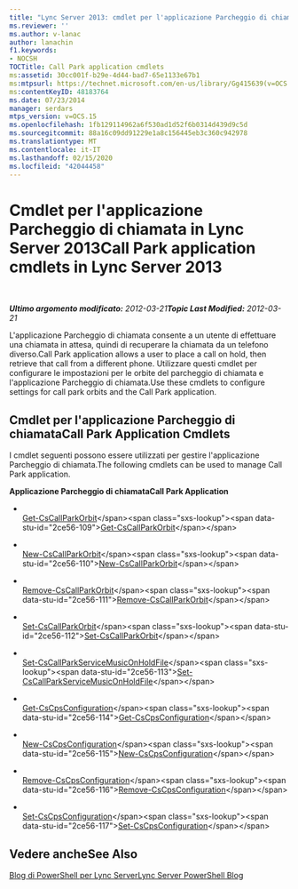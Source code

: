 ```yaml
---
title: "Lync Server 2013: cmdlet per l'applicazione Parcheggio di chiamata"
ms.reviewer: ''
ms.author: v-lanac
author: lanachin
f1.keywords:
- NOCSH
TOCTitle: Call Park application cmdlets
ms:assetid: 30cc001f-b29e-4d44-bad7-65e1133e67b1
ms:mtpsurl: https://technet.microsoft.com/en-us/library/Gg415639(v=OCS.15)
ms:contentKeyID: 48183764
ms.date: 07/23/2014
manager: serdars
mtps_version: v=OCS.15
ms.openlocfilehash: 1fb129114962a6f530ad1d52f6b0314d439d9c5d
ms.sourcegitcommit: 88a16c09dd91229e1a8c156445eb3c360c942978
ms.translationtype: MT
ms.contentlocale: it-IT
ms.lasthandoff: 02/15/2020
ms.locfileid: "42044458"
---
```

<div data-xmlns="http://www.w3.org/1999/xhtml">

<div class="topic" data-xmlns="http://www.w3.org/1999/xhtml" data-msxsl="urn:schemas-microsoft-com:xslt" data-cs="http://msdn.microsoft.com/">

<div data-asp="http://msdn2.microsoft.com/asp">

# <a name="call-park-application-cmdlets-in-lync-server-2013"></a><span data-ttu-id="2ce56-102">Cmdlet per l'applicazione Parcheggio di chiamata in Lync Server 2013</span><span class="sxs-lookup"><span data-stu-id="2ce56-102">Call Park application cmdlets in Lync Server 2013</span></span>

</div>

<div id="mainSection">

<div id="mainBody">

<span> </span>

<span data-ttu-id="2ce56-103">_**Ultimo argomento modificato:** 2012-03-21_</span><span class="sxs-lookup"><span data-stu-id="2ce56-103">_**Topic Last Modified:** 2012-03-21_</span></span>

<span data-ttu-id="2ce56-104">L'applicazione Parcheggio di chiamata consente a un utente di effettuare una chiamata in attesa, quindi di recuperare la chiamata da un telefono diverso.</span><span class="sxs-lookup"><span data-stu-id="2ce56-104">Call Park application allows a user to place a call on hold, then retrieve that call from a different phone.</span></span> <span data-ttu-id="2ce56-105">Utilizzare questi cmdlet per configurare le impostazioni per le orbite del parcheggio di chiamata e l'applicazione Parcheggio di chiamata.</span><span class="sxs-lookup"><span data-stu-id="2ce56-105">Use these cmdlets to configure settings for call park orbits and the Call Park application.</span></span>

<div>

## <a name="call-park-application-cmdlets"></a><span data-ttu-id="2ce56-106">Cmdlet per l'applicazione Parcheggio di chiamata</span><span class="sxs-lookup"><span data-stu-id="2ce56-106">Call Park Application Cmdlets</span></span>

<span data-ttu-id="2ce56-107">I cmdlet seguenti possono essere utilizzati per gestire l'applicazione Parcheggio di chiamata.</span><span class="sxs-lookup"><span data-stu-id="2ce56-107">The following cmdlets can be used to manage Call Park application.</span></span>

<span data-ttu-id="2ce56-108">**Applicazione Parcheggio di chiamata**</span><span class="sxs-lookup"><span data-stu-id="2ce56-108">**Call Park Application**</span></span>

  - <span></span>  
    <span data-ttu-id="2ce56-109">[Get-CsCallParkOrbit](https://technet.microsoft.com/library/Gg398554(v=OCS.15))</span><span class="sxs-lookup"><span data-stu-id="2ce56-109">[Get-CsCallParkOrbit](https://technet.microsoft.com/library/Gg398554(v=OCS.15))</span></span>

  - <span></span>  
    <span data-ttu-id="2ce56-110">[New-CsCallParkOrbit](https://technet.microsoft.com/library/Gg398936(v=OCS.15))</span><span class="sxs-lookup"><span data-stu-id="2ce56-110">[New-CsCallParkOrbit](https://technet.microsoft.com/library/Gg398936(v=OCS.15))</span></span>

  - <span></span>  
    <span data-ttu-id="2ce56-111">[Remove-CsCallParkOrbit](https://technet.microsoft.com/library/Gg412901(v=OCS.15))</span><span class="sxs-lookup"><span data-stu-id="2ce56-111">[Remove-CsCallParkOrbit](https://technet.microsoft.com/library/Gg412901(v=OCS.15))</span></span>

  - <span></span>  
    <span data-ttu-id="2ce56-112">[Set-CsCallParkOrbit](https://technet.microsoft.com/library/Gg398796(v=OCS.15))</span><span class="sxs-lookup"><span data-stu-id="2ce56-112">[Set-CsCallParkOrbit](https://technet.microsoft.com/library/Gg398796(v=OCS.15))</span></span>

<!-- end list -->

  - <span></span>  
    <span data-ttu-id="2ce56-113">[Set-CsCallParkServiceMusicOnHoldFile](https://technet.microsoft.com/library/Gg412836(v=OCS.15))</span><span class="sxs-lookup"><span data-stu-id="2ce56-113">[Set-CsCallParkServiceMusicOnHoldFile](https://technet.microsoft.com/library/Gg412836(v=OCS.15))</span></span>

<!-- end list -->

  - <span></span>  
    <span data-ttu-id="2ce56-114">[Get-CsCpsConfiguration](https://technet.microsoft.com/library/Gg398948(v=OCS.15))</span><span class="sxs-lookup"><span data-stu-id="2ce56-114">[Get-CsCpsConfiguration](https://technet.microsoft.com/library/Gg398948(v=OCS.15))</span></span>

  - <span></span>  
    <span data-ttu-id="2ce56-115">[New-CsCpsConfiguration](https://technet.microsoft.com/library/Gg412919(v=OCS.15))</span><span class="sxs-lookup"><span data-stu-id="2ce56-115">[New-CsCpsConfiguration](https://technet.microsoft.com/library/Gg412919(v=OCS.15))</span></span>

  - <span></span>  
    <span data-ttu-id="2ce56-116">[Remove-CsCpsConfiguration](https://technet.microsoft.com/library/Gg398358(v=OCS.15))</span><span class="sxs-lookup"><span data-stu-id="2ce56-116">[Remove-CsCpsConfiguration](https://technet.microsoft.com/library/Gg398358(v=OCS.15))</span></span>

  - <span></span>  
    <span data-ttu-id="2ce56-117">[Set-CsCpsConfiguration](https://technet.microsoft.com/library/Gg412721(v=OCS.15))</span><span class="sxs-lookup"><span data-stu-id="2ce56-117">[Set-CsCpsConfiguration](https://technet.microsoft.com/library/Gg412721(v=OCS.15))</span></span>

</div>

<div>

## <a name="see-also"></a><span data-ttu-id="2ce56-118">Vedere anche</span><span class="sxs-lookup"><span data-stu-id="2ce56-118">See Also</span></span>


[<span data-ttu-id="2ce56-119">Blog di PowerShell per Lync Server</span><span class="sxs-lookup"><span data-stu-id="2ce56-119">Lync Server PowerShell Blog</span></span>](http://go.microsoft.com/fwlink/p/?linkid=203150)  
  

</div>

</div>

<span> </span>

</div>

</div>

</div>

